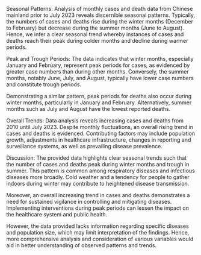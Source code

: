 Seasonal Patterns: Analysis of monthly cases and death data from Chinese mainland prior to July 2023 reveals discernible seasonal patterns. Typically, the numbers of cases and deaths rise during the winter months (December to February) but decrease during the summer months (June to August). Hence, we infer a clear seasonal trend whereby instances of cases and deaths reach their peak during colder months and decline during warmer periods.

Peak and Trough Periods: The data indicates that winter months, especially January and February, represent peak periods for cases, as evidenced by greater case numbers than during other months. Conversely, the summer months, notably June, July, and August, typically have lower case numbers and constitute trough periods.

Demonstrating a similar pattern, peak periods for deaths also occur during winter months, particularly in January and February. Alternatively, summer months such as July and August have the lowest reported deaths.

Overall Trends: Data analysis reveals increasing cases and deaths from 2010 until July 2023. Despite monthly fluctuations, an overall rising trend in cases and deaths is evidenced. Contributing factors may include population growth, adjustments in healthcare infrastructure, changes in reporting and surveillance systems, as well as prevailing disease prevalence.

Discussion: The provided data highlights clear seasonal trends such that the number of cases and deaths peak during winter months and trough in summer. This pattern is common among respiratory diseases and infectious diseases more broadly. Cold weather and a tendency for people to gather indoors during winter may contribute to heightened disease transmission.

Moreover, an overall increasing trend in cases and deaths demonstrates a need for sustained vigilance in controlling and mitigating diseases. Implementing interventions during peak periods can lessen the impact on the healthcare system and public health.

However, the data provided lacks information regarding specific diseases and population size, which may limit interpretation of the findings. Hence, more comprehensive analysis and consideration of various variables would aid in better understanding of observed patterns and trends.
